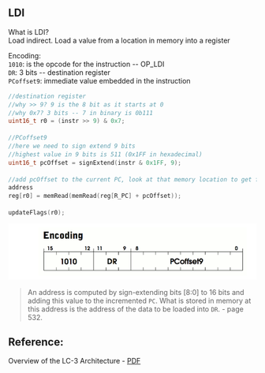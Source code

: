 ## LDI  

What is LDI?  
Load indirect. Load a value from a location in memory into a register  

Encoding:  
`1010`: is the opcode for the instruction -- OP_LDI  
`DR`: 3 bits -- destination register  
`PCoffset9`: immediate value embedded in the instruction  


```c
//destination register
//why >> 9? 9 is the 8 bit as it starts at 0
//why 0x7? 3 bits -- 7 in binary is 0b111
uint16_t r0 = (instr >> 9) & 0x7;

//PCoffset9
//here we need to sign extend 9 bits
//highest value in 9 bits is 511 (0x1FF in hexadecimal)
uint16_t pcOffset = signExtend(instr & 0x1FF, 9);

//add pcOffset to the current PC, look at that memory location to get final
address
reg[r0] = memRead(memRead(reg[R_PC] + pcOffset));

updateFlags(r0);
```
![image](./images/ldi.png)


> An address is computed by sign-extending bits [8:0] to 16 bits and adding
> this value to the incremented `PC`. What is stored in memory at this address
> is the address of the data to be loaded into `DR`. - page 532.  

## Reference:  
Overview of the LC-3 Architecture - [PDF](https://justinmeiners.github.io/lc3-vm/supplies/lc3-isa.pdf)  

